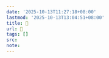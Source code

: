 ```yaml
---
date: '2025-10-13T11:27:18+08:00'
lastmod: '2025-10-13T13:04:51+08:00'
title: 󰖴
url: 󰖴
tags: []
src:
note:
---
```

